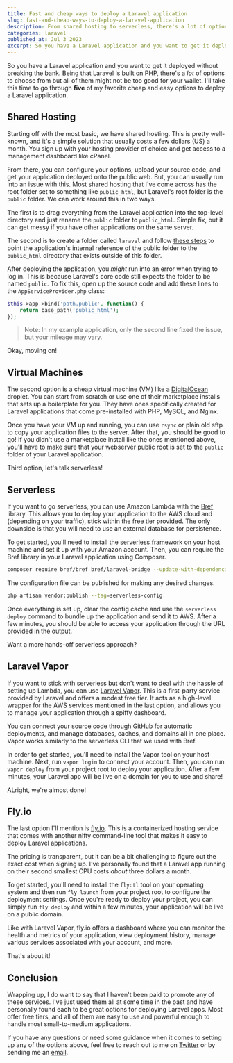 ```yaml
---
title: Fast and cheap ways to deploy a Laravel application
slug: fast-and-cheap-ways-to-deploy-a-laravel-application
description: From shared hosting to serverless, there's a lot of options to choose from when it comes to deploying a Laravel application.
categories: laravel
published_at: Jul 3 2023
excerpt: So you have a Laravel application and you want to get it deployed without breaking the bank. Being that Laravel is built on PHP, there's a lot of options to choose from but all of them might not be too good for your wallet. I'll take this time to go through five of my favorite cheap and easy options to deploy a Laravel application.
---
```


So you have a Laravel application and you want to get it deployed without breaking the bank. Being that Laravel is built on PHP, there's a _lot_ of options to choose from but all of them might not be too good for your wallet. I'll take this time to go through **five** of my favorite cheap and easy options to deploy a Laravel application.

## Shared Hosting

Starting off with the most basic, we have shared hosting. This is pretty well-known, and it's a simple solution that usually costs a few dollars (US) a month. You sign up with your hosting provider of choice and get access to a management dashboard like cPanel.

From there, you can configure your options, upload your source code, and get your application deployed onto the public web. But, you can usually run into an issue with this. Most shared hosting that I've come across has the root folder set to something like `public_html`, but Laravel's root folder is the `public` folder. We can work around this in two ways. 

The first is to drag everything from the Laravel application into the top-level directory and just rename the `public` folder to `public_html`. Simple fix, but it can get messy if you have other applications on the same server.

The second is to create a folder called `laravel` and follow [these steps](https://github.com/hannanstd/change-laravel-public) to point the application's internal reference of the public folder to the `public_html` directory that exists outside of this folder.

After deploying the application, you _might_ run into an error when trying to log in. This is because Laravel's core code still expects the folder to be named `public`. To fix this, open up the source code and add these lines to the `AppServiceProvider.php` class:

```php
$this->app->bind('path.public', function() {
    return base_path('public_html');
});
```

> Note: In my example application, only the second line fixed the issue, but your mileage may vary.

Okay, moving on!

## Virtual Machines

The second option is a cheap virtual machine (VM) like a [DigitalOcean](https://digitalocean.com) droplet. You can start from scratch or use one of their marketplace installs that sets up a boilerplate for you. They have ones specifically created for Laravel applications that come pre-installed with PHP, MySQL, and Nginx.

Once you have your VM up and running, you can use `rsync` or plain old sftp to copy your application files to the server. After that, you should be good to go! If you didn't use a marketplace install like the ones mentioned above, you'll have to make sure that your webserver public root is set to the `public` folder of your Laravel application.

Third option, let's talk serverless!

## Serverless

If you want to go serverless, you can use Amazon Lambda with the [Bref](https://bref.sh/) library. This allows you to deploy your application to the AWS cloud and (depending on your traffic), stick within the free tier provided. The only downside is that you will need to use an external database for persistence.

To get started, you'll need to install the [serverless framework](https://www.serverless.com/) on your host machine and set it up with your Amazon account. Then, you can require the Bref library in your Laravel application using Composer.

```bash
composer require bref/bref bref/laravel-bridge --update-with-dependencies
```

The configuration file can be published for making any desired changes.

```bash
php artisan vendor:publish --tag=serverless-config
```

Once everything is set up, clear the config cache and use the `serverless deploy` command to bundle up the application and send it to AWS. After a few minutes, you should be able to access your application through the URL provided in the output.

Want a more hands-off serverless approach?

## Laravel Vapor

If you want to stick with serverless but don't want to deal with the hassle of setting up Lambda, you can use [Laravel Vapor](https://vapor.laravel.com). This is a first-party service provided by Laravel and offers a modest free tier. It acts as a high-level wrapper for the AWS services mentioned in the last option, and allows you to manage your application through a spiffy dashboard.

You can connect your source code through GitHub for automatic deployments, and manage databases, caches, and domains all in one place. Vapor works similarly to the serverless CLI that we used with Bref. 

In order to get started, you'll need to install the Vapor tool on your host machine. Next, run `vapor login` to connect your account. Then, you can run `vapor deploy` from your project root to deploy your application. After a few minutes, your Laravel app will be live on a domain for you to use and share!

ALright, we're almost done!

## Fly.io

The last option I'll mention is [fly.io](https://fly.io/). This is a containerized hosting service that comes with another nifty command-line tool that makes it easy to deploy Laravel applications.

The pricing is transparent, but it can be a bit challenging to figure out the exact cost when signing up. I've personally found that a Laravel app running on their second smallest CPU costs _about_ three dollars a month.

To get started, you'll need to install the `flyctl` tool on your operating system and then run `fly launch` from your project root to configure the deployment settings. Once you're ready to deploy your project, you can simply run `fly deploy` and within a few minutes, your application will be live on a public domain.

Like with Laravel Vapor, fly.io offers a dashboard where you can monitor the health and metrics of your application, view deployment history, manage various services associated with your account, and more.

That's about it!

## Conclusion

Wrapping up, I do want to say that I haven't been paid to promote any of these services. I've just used them all at some time in the past and have personally found each to be great options for deploying Laravel apps. Most offer free tiers, and all of them are easy to use and powerful enough to handle most small-to-medium applications.

 If you have any questions or need some guidance when it comes to setting up any of the options above, feel free to reach out to me on [Twitter](https://twitter.com/aschmelyun) or by sending me an [email](mailto:me@aschmelyun.com).
